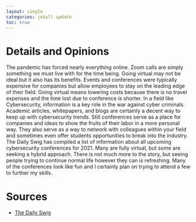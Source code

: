 ```yaml
---
layout: single
categories: jekyll update
toc: true
---
```

# Details and Opinions
The pandemic has forced nearly everything online. Zoom calls are simply something we must live with for the time being. Going virtual may not be ideal but it also has its benefits. Events and conferences were typically expensive for companies but allow employees to stay on the leading edge of their field. Going virtual means lowering costs because there is no travel expenses and the time lost due to conference is shorter. In a field like Cybersecurity, information is a key role in the war against cyber criminals. Academic articles, whitepapers, and blogs are certainly a decent way to keep up with cybersecurity trends. Still conferences serve as a place for companies and ideas to show the fruits of their labor in a more personal way. They also serve as a way to network with colleagues within your field and sometimes even offer students opportunities to break into the industry. The Daily Swig has compiled a list of information about all upcoming cybersecurity conferences for 2021. Many are fully virtual, but some are seeking a hybrid approach. There is not much more to the story, but seeing people trying to continue normal life however they can is refreshing. Many of the conferences look like fun and I certainly plan on trying to attend a few to further my skills.

# Sources
* [The Daily Swig]( https://portswigger.net/daily-swig/cybersecurity-conferences-2021-a-schedule-of-virtual-and-potentially-in-person-or-hybrid-events)